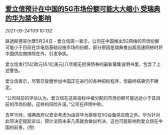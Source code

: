 <!--1621848662000-->
[爱立信预计在中国的5G市场份额可能大大缩小 受瑞典的华为禁令影响](https://cn.reuters.com/article/ericsson-china-5g-marketshare-0524-idCNKCS2D50OE)
------

<div><i>2021-05-24T09:10:13Z</i></div><p>路透斯德哥尔摩5月24日 - 爱立信周一表示，公司在中国推出5G网络的市场份额可能小于目前在华电信基础设施市场的份额，部分原因是瑞典推出超高速网络时将中国供应商排除在外，引发争执。</p><p>爱立信发行5亿欧元(6.1亿美元)八年期无担保债券的最新募集说明书里，包含了上述警告。</p><p>爱立信表示，尽管已受邀参加中国正在进行的各种招标程序，但最终结果仍不确定。</p><p>“公司目前的评估认为，爱立信在这些投标中被分配的市场份额可能远远小于其目前的市场份额，这样的风险升温，”公司在声明中称。</p><p>去年10月，瑞典政府以安全考虑为由将华为排除在5G设备供应商之外。华为针对此项决定提起诉讼，预计法院未来几周就会做出判决，这也可能影响到爱立信在中国的前景。(完)</p>
